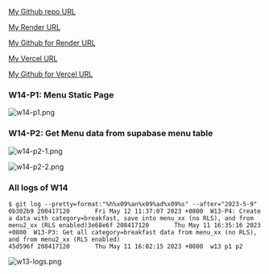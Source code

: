 [My Github repo URL ](https://github.com/208417120/1112_WP2_DEMO_20)

[My Render URL](https://one112-server-card-demo-20.onrender.com)

[My Github for Render URL](https://github.com/208417120/1112-server-card-demo-20)

[My Vercel URL](https://1112-client-2n-card-demo-20.vercel.app/)

[My Github for Vercel URL](https://github.com/208417120/1112-client-2n-card-demo-20)

### W14-P1: Menu Static Page
 
![w14-p1.png](https://hahvwqxedmlldgfvyjio.supabase.co/storage/v1/object/public/demo-20/md_img/w14-p1.png)

### W14-P2: Get Menu data from supabase menu table
 
![w14-p2-1.png](https://hahvwqxedmlldgfvyjio.supabase.co/storage/v1/object/public/demo-20/md_img/w14-p2-1.png)

![w14-p2-2.png](https://hahvwqxedmlldgfvyjio.supabase.co/storage/v1/object/public/demo-20/md_img/w14-p2-2.png)


### All logs of W14
 
```
$ git log --pretty=format:"%h%x09%an%x09%ad%x09%s" --after="2023-5-9"
0b302b9 208417120       Fri May 12 11:37:07 2023 +0800  W13-P4: Create a data with category=breakfast, save into menu_xx (no RLS), and from menu2_xx (RLS enabled)3e68e6f 208417120       Thu May 11 16:35:16 2023 +0800  W13-P3: Get all category=breakfast data from menu_xx (no RLS), and from menu2_xx (RLS enabled)
45d596f 208417120       Thu May 11 16:02:15 2023 +0800  w13 p1 p2

```

![w13-logs.png](https://hahvwqxedmlldgfvyjio.supabase.co/storage/v1/object/public/demo-20/md_img/w07-logs.png)

